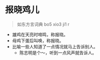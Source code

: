 # 报晓鸡儿
> 如东方言词典
bo5 xio3 ji1 r
- 雄鸡在天亮时啼鸣，称报晓。
- 母鸡下蛋后叫唤，称报晓。
- 比喻一些人知道了一点情况就马上告诉别人。
  - 陈志明是个～，听到一点风声就告诉人。
